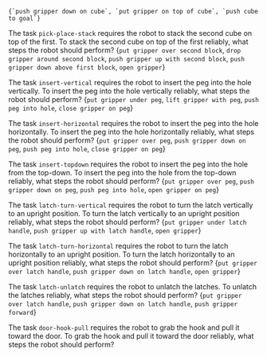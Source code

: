 
    {`push gripper down on cube`, `put gripper on top of cube`, `push cube to goal`}

The task `pick-place-stack` requires the robot to stack the second cube on top of the first.
To stack the second cube on top of the first reliably, what steps the robot should perform?
    {`put gripper over second block`, `drop gripper around second block`, `push gripper up with second block`, `push gripper down above first block`, `open gripper`}

The task `insert-vertical` requires the robot to insert the peg into the hole vertically.
To insert the peg into the hole vertically reliably, what steps the robot should perform?
    {`put gripper under peg`, `lift gripper with peg`, `push peg into hole`, `close gripper on peg`}

The task `insert-horizontal` requires the robot to insert the peg into the hole horizontally.
To insert the peg into the hole horizontally reliably, what steps the robot should perform?
    {`put gripper over peg`, `push gripper down on peg`, `push peg into hole`, `close gripper on peg`}

The task `insert-topdown` requires the robot to insert the peg into the hole from the top-down.
To insert the peg into the hole from the top-down reliably, what steps the robot should perform?
    {`put gripper over peg`, `push gripper down on peg`, `push peg into hole`, `open gripper on peg`}

The task `latch-turn-vertical` requires the robot to turn the latch vertically to an upright position.
To turn the latch vertically to an upright position reliably, what steps the robot should perform?
    {`put gripper under latch handle`, `push gripper up with latch handle`, `open gripper`}

The task `latch-turn-horizontal` requires the robot to turn the latch horizontally to an upright position.
To turn the latch horizontally to an upright position reliably, what steps the robot should perform?
    {`put gripper over latch handle`, `push gripper down on latch handle`, `open gripper`}

The task `latch-unlatch` requires the robot to unlatch the latches.
To unlatch the latches reliably, what steps the robot should perform?
    {`put gripper over latch handle`, `push gripper down on latch handle`, `push gripper forward`}

The task `door-hook-pull` requires the robot to grab the hook and pull it toward the door.
To grab the hook and pull it toward the door reliably, what steps the robot should perform?
 